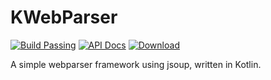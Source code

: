 # KWebParser

[![Build Passing](https://github.com/grahamdaley/kwebparser/actions/workflows/ci.yml/badge.svg)](https://github.com/grahamdaley/kwebparser/actions)
[![API Docs](https://img.shields.io/badge/api-docs-brightgreen)](https://kwebparser.github.io/grahamdaley/kwebparser/)
[![Download](https://img.shields.io/maven-central/v/io.github.grahamdaley/kwebparser)](https://search.maven.org/search?q=g:io.github.grahamdaley%20AND%20a:kwebparser)

A simple webparser framework using jsoup, written in Kotlin.

